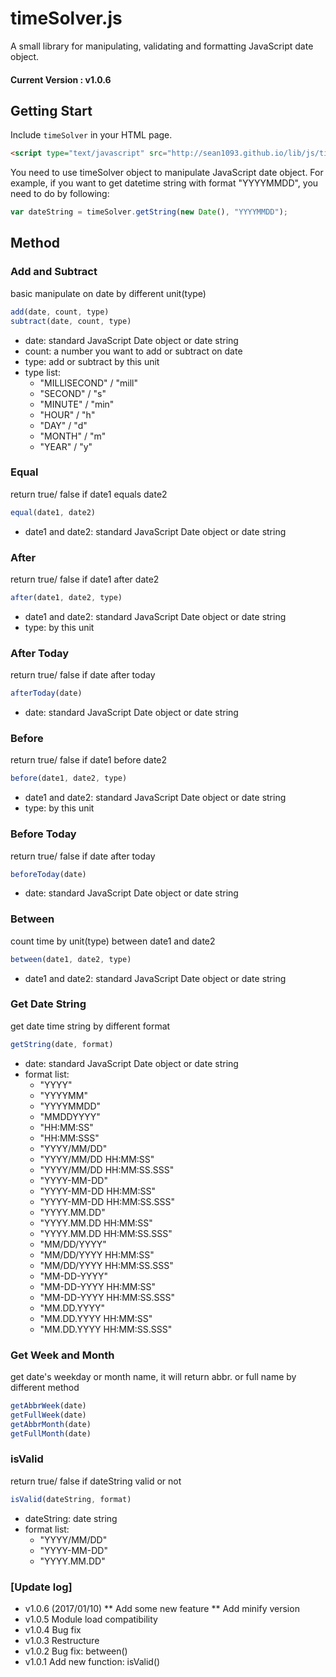 # timeSolver.js

A small library for manipulating, validating and formatting JavaScript date object.

#### Current Version : v1.0.6

## Getting Start

Include <code>timeSolver</code> in your HTML page. 
```html
<script type="text/javascript" src="http://sean1093.github.io/lib/js/timeSolver.min.js"></script>
```

You need to use timeSolver object to manipulate JavaScript date object.
For example, if you want to get datetime string with format "YYYYMMDD", you need to do by following:
```js
var dateString = timeSolver.getString(new Date(), "YYYYMMDD");
```

## Method 

### Add and Subtract
basic manipulate on date by different unit(type)
```js
add(date, count, type)
subtract(date, count, type)
```
* date: standard JavaScript Date object or date string
* count: a number you want to add or subtract on date
* type: add or subtract by this unit 
* type list:
	* "MILLISECOND" / "mill"
	* "SECOND" / "s"
	* "MINUTE" / "min"
	* "HOUR" / "h"
	* "DAY" / "d"
	* "MONTH" / "m"
	* "YEAR" / "y"	
	

### Equal
return true/ false if date1 equals date2 
```js
equal(date1, date2)
```
* date1 and date2: standard JavaScript Date object or date string
	
	
### After
return true/ false if date1 after date2 
```js
after(date1, date2, type)
```
* date1 and date2: standard JavaScript Date object or date string
* type: by this unit 


### After Today
return true/ false if date after today 
```js
afterToday(date)
```
* date: standard JavaScript Date object or date string


### Before
return true/ false if date1 before date2 
```js
before(date1, date2, type)
```
* date1 and date2: standard JavaScript Date object or date string
* type: by this unit 


### Before Today
return true/ false if date after today 
```js
beforeToday(date)
```
* date: standard JavaScript Date object or date string


### Between
count time by unit(type) between date1 and date2 
```js
between(date1, date2, type)
```
* date1 and date2: standard JavaScript Date object or date string		
	

### Get Date String
get date time string by different format 
```js
getString(date, format)
```
* date: standard JavaScript Date object or date string
* format list:
	* "YYYY"
	* "YYYYMM"
	* "YYYYMMDD"
	* "MMDDYYYY"
	* "HH:MM:SS"
	* "HH:MM:SSS"
	* "YYYY/MM/DD"
	* "YYYY/MM/DD HH:MM:SS"
	* "YYYY/MM/DD HH:MM:SS.SSS"
	* "YYYY-MM-DD"
	* "YYYY-MM-DD HH:MM:SS"
	* "YYYY-MM-DD HH:MM:SS.SSS"
	* "YYYY.MM.DD"
	* "YYYY.MM.DD HH:MM:SS"
	* "YYYY.MM.DD HH:MM:SS.SSS"
	* "MM/DD/YYYY"
	* "MM/DD/YYYY HH:MM:SS"
	* "MM/DD/YYYY HH:MM:SS.SSS"
	* "MM-DD-YYYY"
	* "MM-DD-YYYY HH:MM:SS"
	* "MM-DD-YYYY HH:MM:SS.SSS"
	* "MM.DD.YYYY"
	* "MM.DD.YYYY HH:MM:SS"
	* "MM.DD.YYYY HH:MM:SS.SSS"


### Get Week and Month
get date's weekday or month name, it will return abbr. or full name by different method
```js
getAbbrWeek(date)
getFullWeek(date)
getAbbrMonth(date)
getFullMonth(date)
```
	
### isValid
return true/ false if dateString valid or not
```js
isValid(dateString, format)
```
* dateString: date string
* format list:
	* "YYYY/MM/DD"
	* "YYYY-MM-DD"
	* "YYYY.MM.DD"

		
### [Update log]
* v1.0.6 (2017/01/10) 
	** Add some new feature
	** Add minify version
* v1.0.5 Module load compatibility
* v1.0.4 Bug fix
* v1.0.3 Restructure
* v1.0.2 Bug fix: between()
* v1.0.1 Add new function: isValid()

